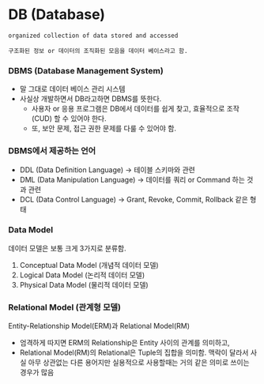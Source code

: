 # DB (Database)

```
organized collection of data stored and accessed

구조화된 정보 or 데이터의 조직화된 모음을 데이터 베이스라고 함.
```

### DBMS (Database Management System)

- 말 그대로 데이터 베이스 관리 시스템
- 사실상 개발하면서 DB라고하면 DBMS를 뜻한다.
  - 사용자 or 응용 프로그램은 DB에서 데이터를 쉽게 찾고, 효율적으로 조작(CUD) 할 수 있어야 한다.
  - 또, 보안 문제, 접근 권한 문제를 다룰 수 있어야 함.

### DBMS에서 제공하는 언어
- DDL (Data Definition Language) -> 테이블 스키마와 관련
- DML (Data Manipulation Language) -> 데이터를 쿼리 or Command 하는 것과 관련
- DCL (Data Control Language) -> Grant, Revoke, Commit, Rollback 같은 형태

### Data Model

데이터 모델은 보통 크게 3가지로 분류함.
1. Conceptual Data Model (개념적 데이터 모델)
2. Logical Data Model (논리적 데이터 모델)
3. Physical Data Model (물리적 데이터 모델)

### Relational Model (관계형 모델)

Entity-Relationship Model(ERM)과 Relational Model(RM)
- 엄격하게 따지면 ERM의 Relationship은 Entity 사이의 관계를 의미하고,
- Relational Model(RM)의 Relational은 Tuple의 집합을 의미함.
  맥락이 달라서 사실 아무 상관없는 다른 용어지만 실용적으로 사용할때는 거의 같은 의미로 쓰이는 경우가 많음


